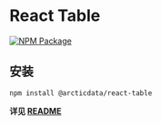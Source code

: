 # React Table

[![NPM Package](https://img.shields.io/npm/v/@arcticdata/react-table?style=flat-square)](https://www.npmjs.com/package/@arcticdata/react-table)

## 安装

`npm install @arcticdata/react-table`

**详见 [README](./packages/ali-react-table/README.md)**
